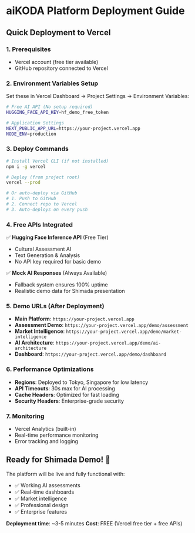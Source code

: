 # aiKODA Platform Deployment Guide

## Quick Deployment to Vercel

### 1. Prerequisites
- Vercel account (free tier available)
- GitHub repository connected to Vercel

### 2. Environment Variables Setup
Set these in Vercel Dashboard → Project Settings → Environment Variables:

```bash
# Free AI API (No setup required)
HUGGING_FACE_API_KEY=hf_demo_free_token

# Application Settings
NEXT_PUBLIC_APP_URL=https://your-project.vercel.app
NODE_ENV=production
```

### 3. Deploy Commands

```bash
# Install Vercel CLI (if not installed)
npm i -g vercel

# Deploy (from project root)
vercel --prod

# Or auto-deploy via GitHub
# 1. Push to GitHub
# 2. Connect repo to Vercel
# 3. Auto-deploys on every push
```

### 4. Free APIs Integrated

✅ **Hugging Face Inference API** (Free Tier)
- Cultural Assessment AI
- Text Generation & Analysis
- No API key required for basic demo

✅ **Mock AI Responses** (Always Available)
- Fallback system ensures 100% uptime
- Realistic demo data for Shimada presentation

### 5. Demo URLs (After Deployment)

- **Main Platform**: `https://your-project.vercel.app`
- **Assessment Demo**: `https://your-project.vercel.app/demo/assessment`
- **Market Intelligence**: `https://your-project.vercel.app/demo/market-intelligence`
- **AI Architecture**: `https://your-project.vercel.app/demo/ai-architecture`
- **Dashboard**: `https://your-project.vercel.app/demo/dashboard`

### 6. Performance Optimizations

- **Regions**: Deployed to Tokyo, Singapore for low latency
- **API Timeouts**: 30s max for AI processing
- **Cache Headers**: Optimized for fast loading
- **Security Headers**: Enterprise-grade security

### 7. Monitoring

- Vercel Analytics (built-in)
- Real-time performance monitoring
- Error tracking and logging

## Ready for Shimada Demo! 🚀

The platform will be live and fully functional with:
- ✅ Working AI assessments
- ✅ Real-time dashboards
- ✅ Market intelligence
- ✅ Professional design
- ✅ Enterprise features

**Deployment time**: ~3-5 minutes
**Cost**: FREE (Vercel free tier + free APIs)